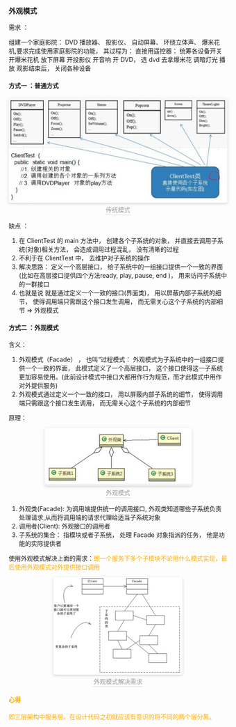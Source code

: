 ### 外观模式

需求 ：

组建一个家庭影院：
DVD 播放器、 投影仪、 自动屏幕、 环绕立体声、 爆米花机,要求完成使用家庭影院的功能， 其过程为：
直接用遥控器： 统筹各设备开关
开爆米花机
放下屏幕
开投影仪
开音响
开 DVD， 选 dvd
去拿爆米花
调暗灯光
播放
观影结束后， 关闭各种设备


#### 方式一 ：普通方式

<center>
    <img style="border-radius: 0.3125em;
    box-shadow: 0 2px 4px 0 rgba(34,36,38,.12),0 2px 10px 0 rgba(34,36,38,.08);"
    src="../资料/外观模式传统模式.jpg">
    <br>
    <div style="color:orange; border-bottom: 1px solid #d9d9d9;
    display: inline-block;
    color: #999;
    padding: 2px;">传统模式</div>
</center>


缺点 ：
1) 在 ClientTest 的 main 方法中， 创建各个子系统的对象， 并直接去调用子系统(对象)相关方法， 会造成调用过程混乱， 没有清晰的过程
2) 不利于在 ClientTest 中， 去维护对子系统的操作
3) 解决思路： 定义一个高层接口， 给子系统中的一组接口提供一个一致的界面(比如在高层接口提供四个方法ready, play, pause, end )， 用来访问子系统中的一群接口
4) 也就是说 就是通过定义一个一致的接口(界面类)， 用以屏蔽内部子系统的细节， 使得调用端只需跟这个接口发生调用， 而无需关心这个子系统的内部细节 => 外观模式

#### 方式二 ：外观模式

含义：

1) 外观模式（Facade） ， 也叫“过程模式： 外观模式为子系统中的一组接口提供一个一致的界面， 此模式定义了一个高层接口， 这个接口使得这一子系统更加容易使用。(此前设计模式中接口大都用作行为规范，而才此模式中用作对外提供服务)
2) 外观模式通过定义一个一致的接口， 用以屏蔽内部子系统的细节， 使得调用端只需跟这个接口发生调用， 而无需关心这个子系统的内部细节

原理：

<center>
    <img style="border-radius: 0.3125em;
    box-shadow: 0 2px 4px 0 rgba(34,36,38,.12),0 2px 10px 0 rgba(34,36,38,.08);"
    src="../资料/外观模式.jpg">
    <br>
    <div style="color:orange; border-bottom: 1px solid #d9d9d9;
    display: inline-block;
    color: #999;
    padding: 2px;">外观模式</div>
</center>

1) 外观类(Facade): 为调用端提供统一的调用接口, 外观类知道哪些子系统负责处理请求,从而将调用端的请求代理给适当子系统对象
2) 调用者(Client): 外观接口的调用者
3) 子系统的集合： 指模块或者子系统， 处理 Facade 对象指派的任务， 他是功能的实际提供者


使用外观模式解决上面的需求：<font color=ffaa00>即一个服务下多个子模块不论用什么模式实现，最后使用外观模式对外提供接口调用</fotn>

<center>
    <img style="border-radius: 0.3125em;
    box-shadow: 0 2px 4px 0 rgba(34,36,38,.12),0 2px 10px 0 rgba(34,36,38,.08);"
    src="../资料/外观模式解决需求.jpg">
    <br>
    <div style="color:orange; border-bottom: 1px solid #d9d9d9;
    display: inline-block;
    color: #999;
    padding: 2px;">外观模式解决需求</div>
</center>

#### 心得

即三层架构中服务层。在设计代码之初就应该有意识的将不同的两个层分离。
